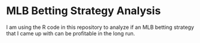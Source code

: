 # MLB Betting Strategy Analysis

I am using the R code in this repository to analyze if an MLB betting strategy that I came up with can be profitable in the long run.
